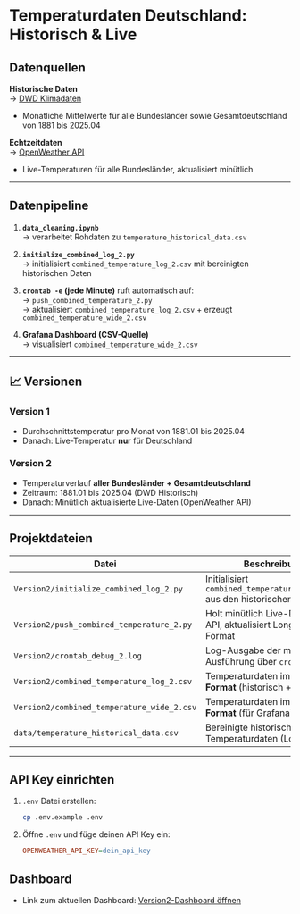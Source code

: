# Temperaturdaten Deutschland: Historisch & Live

## Datenquellen

**Historische Daten**  
→ [DWD Klimadaten](https://www.dwd.de/DE/leistungen/cdc/cdc_ueberblick-klimadaten.html)  
- Monatliche Mittelwerte für alle Bundesländer sowie Gesamtdeutschland von 1881 bis 2025.04

**Echtzeitdaten**  
→ [OpenWeather API](https://openweathermap.org/city/2643743)  
- Live-Temperaturen für alle Bundesländer, aktualisiert minütlich

---

## Datenpipeline

1. **`data_cleaning.ipynb`**  
   → verarbeitet Rohdaten zu `temperature_historical_data.csv`

2. **`initialize_combined_log_2.py`**  
   → initialisiert `combined_temperature_log_2.csv` mit bereinigten historischen Daten

3. **`crontab -e` (jede Minute)** ruft automatisch auf:  
   → `push_combined_temperature_2.py`  
   → aktualisiert `combined_temperature_log_2.csv` + erzeugt `combined_temperature_wide_2.csv`

4. **Grafana Dashboard (CSV-Quelle)**  
   → visualisiert `combined_temperature_wide_2.csv`

---

## 📈 Versionen

### Version 1  
- Durchschnittstemperatur pro Monat von 1881.01 bis 2025.04  
- Danach: Live-Temperatur **nur** für Deutschland

### Version 2  
- Temperaturverlauf **aller Bundesländer + Gesamtdeutschland**  
- Zeitraum: 1881.01 bis 2025.04 (DWD Historisch)  
- Danach: Minütlich aktualisierte Live-Daten (OpenWeather API)

---

## Projektdateien

| Datei | Beschreibung |
|-------|--------------|
| `Version2/initialize_combined_log_2.py` | Initialisiert `combined_temperature_log_2.csv` aus den historischen Daten |
| `Version2/push_combined_temperature_2.py` | Holt minütlich Live-Daten per API, aktualisiert Long- & Wide-Format |
| `Version2/crontab_debug_2.log` | Log-Ausgabe der minütlichen Ausführung über `crontab` |
| `Version2/combined_temperature_log_2.csv` | Temperaturdaten im **Long Format** (historisch + live) |
| `Version2/combined_temperature_wide_2.csv` | Temperaturdaten im **Wide Format** (für Grafana) |
| `data/temperature_historical_data.csv` | Bereinigte historische Temperaturdaten (Long Format) |

---

## API Key einrichten

1. `.env` Datei erstellen:
   ```bash
   cp .env.example .env
   ```
2. Öffne `.env` und füge deinen API Key ein:
    ```ini
    OPENWEATHER_API_KEY=dein_api_key
    ```

## Dashboard

- Link zum aktuellen Dashboard: [Version2-Dashboard öffnen](https://snapshots.raintank.io/dashboard/snapshot/l5ajv9zEEbmdeczNUOSRRIR4iEF5tHxj?orgId=0&refresh=5s)